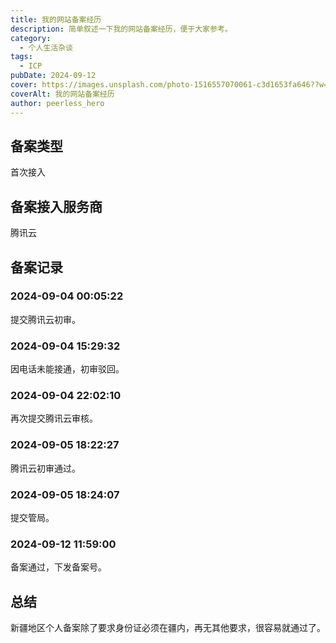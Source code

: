 ```yaml
---
title: 我的网站备案经历
description: 简单叙述一下我的网站备案经历，便于大家参考。
category:
  - 个人生活杂谈
tags:
  - ICP
pubDate: 2024-09-12
cover: https://images.unsplash.com/photo-1516557070061-c3d1653fa646??w=1960&h=1102&auto=format&fit=crop&q=60&ixlib=rb-4.0.3&ixid=M3wxMjA3fDB8MHxzZWFyY2h8Mnx8YmxhY2t8ZW58MHwwfDB8fHwy
coverAlt: 我的网站备案经历
author: peerless_hero
---
```


## 备案类型

首次接入

## 备案接入服务商

腾讯云

## 备案记录

### 2024-09-04 00:05:22

提交腾讯云初审。

### 2024-09-04 15:29:32

因电话未能接通，初审驳回。

### 2024-09-04 22:02:10

再次提交腾讯云审核。

### 2024-09-05 18:22:27

腾讯云初审通过。

### 2024-09-05 18:24:07

提交管局。

### 2024-09-12 11:59:00

备案通过，下发备案号。

## 总结

新疆地区个人备案除了要求身份证必须在疆内，再无其他要求，很容易就通过了。
